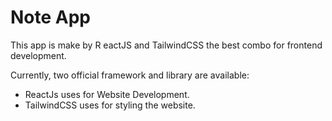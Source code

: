 # Note App

This app is make by R eactJS and TailwindCSS the best combo for frontend development.

Currently, two official framework and library are available:

- ReactJs uses for Website Development.
- TailwindCSS uses for styling the website.
